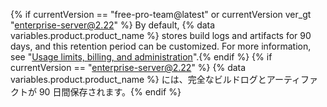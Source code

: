 {% if currentVersion == "free-pro-team@latest" or currentVersion ver_gt "enterprise-server@2.22" %} By default, {% data variables.product.product_name %} stores build logs and artifacts for 90 days, and this retention period can be customized. For more information, see "[Usage limits, billing, and administration](/actions/reference/usage-limits-billing-and-administration#artifact-and-log-retention-policy)".{% endif %}
{% if currentVersion == "enterprise-server@2.22" %} {% data variables.product.product_name %} には、完全なビルドログとアーティファクトが 90 日間保存されます。{% endif %}
